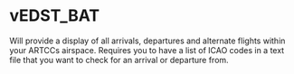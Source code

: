# vEDST_BAT
Will provide a display of all arrivals, departures and alternate flights within your ARTCCs airspace.
Requires you to have a list of ICAO codes in a text file that you want to check for an arrival or departure from.
